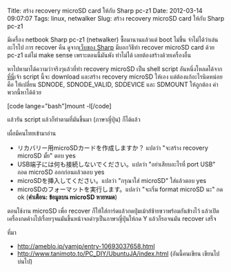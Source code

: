 Title: สร้าง recovery microSD card ให้กับ Sharp pc-z1 
Date: 2012-03-14 09:07:07
Tags: linux, netwalker 
Slug: สร้าง recovery microSD card ให้กับ Sharp pc-z1 


มีเครื่อง netbook Sharp pc-z1 (netwalker) ซื้อมานานแล้วแต่ boot ไม่ขึ้น จำไม่ได้ว่าเล่นอะไรไป การ recover คืน ดูจาก<a href="http://www.sharp.co.jp/support/mit/doc/install.html">เว็บของ Sharp</a> มีบอกวิธีทำ recover microSD card ด้วย pc-z1 แต่ไม่ make sense เพราะตอนนี้มันพัง ทำไม่ได้ เลยต้องสร้างด้วยเครื่องอื่น

หาไปหามาได้ความว่าจริงๆแล้วที่ทำ recovery microSD เป็น shell script อันหนึ่งโหลดได้จาก<a href="http://www.sharp.co.jp/support/ex-data/recovery.sh.tar.gz">ที่นี่</a>เจ้า script นี้จะ download และสร้าง recovery microSD ให้เอง แต่ต้องแก้อะไรนิดหน่อยคือ ให้เปลี่ยน SDNODE, SDNODE_VALID, SDDEVICE และ SDMOUNT ให้ถูกต้อง ค่าพวกนี้หาได้ด้วย

[code lange="bash"]mount -l[/code]

แล้วรัน script แล้วก็ทำตามที่มันขึ้นมา (ภาษาญี่ปุ่น) ก็ได้แล้ว

เผื่อมีคนไทยเข้ามาอ่าน
<ul>
	<li>リカバリー用microSDカードを作成しますか？ แปลว่า "จะสร้าง recovery microSD มั้ย" ตอบ yes</li>
	<li>USB端子には何も接続しないでください。แปลว่า "อย่าเสียบอะไรที่ port USB" ถอด microSD ออกก่อนแล้วตอบ yes</li>
	<li>microSDを挿入してください。แปลว่า "กรุณาใส่ microSD" ใส่แล้วตอบ yes</li>
	<li>microSDのフォーマットを実行します。แปลว่า "จะเริ่ม format microSD นะ" กด ok (<strong>คำเตือน: ข้อมูลบน microSD หายหมด</strong>)</li>
</ul>
ตอนใช้งาน microSD เพื่อ recover ก็ให้ใส่การ์ดแล้วกดปุ่มเม้าส์ซ้ายขวาพร้อมกันข้างไว้ แล้วเปิดเครื่องกดค้างไปเรื่อยๆจนมันขึ้นหน้าจอดำๆเป็นภาษาญี่ปุ่นให้กด Y แล้วก็รอจนมัน recover เสร็จ

ที่มา
<ul>
	<li><a href="http://ameblo.jp/yamjp/entry-10693037658.html">http://ameblo.jp/yamjp/entry-10693037658.html</a></li>
	<li><a href="http://www.tanimoto.to/PC_DIY/UbuntuJA/index.html">http://www.tanimoto.to/PC_DIY/UbuntuJA/index.html</a> (อันนี้คนเขียน เขียนไปบ่นไป)</li>
</ul>
